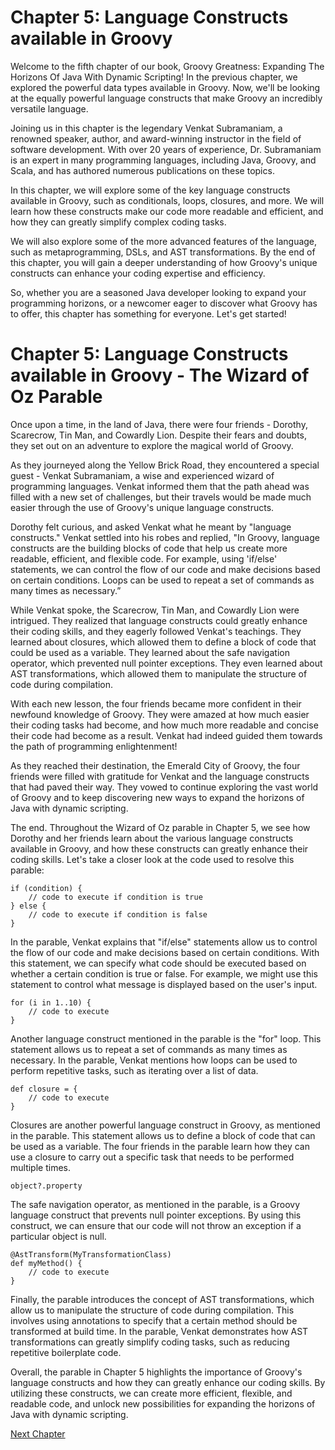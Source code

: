 # Chapter 5: Language Constructs available in Groovy

Welcome to the fifth chapter of our book, Groovy Greatness: Expanding The Horizons Of Java With Dynamic Scripting! In the previous chapter, we explored the powerful data types available in Groovy. Now, we'll be looking at the equally powerful language constructs that make Groovy an incredibly versatile language.

Joining us in this chapter is the legendary Venkat Subramaniam, a renowned speaker, author, and award-winning instructor in the field of software development. With over 20 years of experience, Dr. Subramaniam is an expert in many programming languages, including Java, Groovy, and Scala, and has authored numerous publications on these topics.

In this chapter, we will explore some of the key language constructs available in Groovy, such as conditionals, loops, closures, and more. We will learn how these constructs make our code more readable and efficient, and how they can greatly simplify complex coding tasks.

We will also explore some of the more advanced features of the language, such as metaprogramming, DSLs, and AST transformations. By the end of this chapter, you will gain a deeper understanding of how Groovy's unique constructs can enhance your coding expertise and efficiency.

So, whether you are a seasoned Java developer looking to expand your programming horizons, or a newcomer eager to discover what Groovy has to offer, this chapter has something for everyone. Let's get started!
# Chapter 5: Language Constructs available in Groovy - The Wizard of Oz Parable

Once upon a time, in the land of Java, there were four friends - Dorothy, Scarecrow, Tin Man, and Cowardly Lion. Despite their fears and doubts, they set out on an adventure to explore the magical world of Groovy.

As they journeyed along the Yellow Brick Road, they encountered a special guest - Venkat Subramaniam, a wise and experienced wizard of programming languages. Venkat informed them that the path ahead was filled with a new set of challenges, but their travels would be made much easier through the use of Groovy's unique language constructs.

Dorothy felt curious, and asked Venkat what he meant by "language constructs." Venkat settled into his robes and replied, "In Groovy, language constructs are the building blocks of code that help us create more readable, efficient, and flexible code. For example, using 'if/else' statements, we can control the flow of our code and make decisions based on certain conditions. Loops can be used to repeat a set of commands as many times as necessary.”

While Venkat spoke, the Scarecrow, Tin Man, and Cowardly Lion were intrigued. They realized that language constructs could greatly enhance their coding skills, and they eagerly followed Venkat's teachings. They learned about closures, which allowed them to define a block of code that could be used as a variable. They learned about the safe navigation operator, which prevented null pointer exceptions. They even learned about AST transformations, which allowed them to manipulate the structure of code during compilation.

With each new lesson, the four friends became more confident in their newfound knowledge of Groovy. They were amazed at how much easier their coding tasks had become, and how much more readable and concise their code had become as a result. Venkat had indeed guided them towards the path of programming enlightenment!

As they reached their destination, the Emerald City of Groovy, the four friends were filled with gratitude for Venkat and the language constructs that had paved their way. They vowed to continue exploring the vast world of Groovy and to keep discovering new ways to expand the horizons of Java with dynamic scripting.

The end.
Throughout the Wizard of Oz parable in Chapter 5, we see how Dorothy and her friends learn about the various language constructs available in Groovy, and how these constructs can greatly enhance their coding skills. Let's take a closer look at the code used to resolve this parable:

```
if (condition) {
    // code to execute if condition is true
} else {
    // code to execute if condition is false
}
```

In the parable, Venkat explains that "if/else" statements allow us to control the flow of our code and make decisions based on certain conditions. With this statement, we can specify what code should be executed based on whether a certain condition is true or false. For example, we might use this statement to control what message is displayed based on the user's input.

```
for (i in 1..10) {
    // code to execute
}
```

Another language construct mentioned in the parable is the "for" loop. This statement allows us to repeat a set of commands as many times as necessary. In the parable, Venkat mentions how loops can be used to perform repetitive tasks, such as iterating over a list of data.

```
def closure = {
    // code to execute
}
```

Closures are another powerful language construct in Groovy, as mentioned in the parable. This statement allows us to define a block of code that can be used as a variable. The four friends in the parable learn how they can use a closure to carry out a specific task that needs to be performed multiple times.

```
object?.property
```

The safe navigation operator, as mentioned in the parable, is a Groovy language construct that prevents null pointer exceptions. By using this construct, we can ensure that our code will not throw an exception if a particular object is null.

```
@AstTransform(MyTransformationClass)
def myMethod() {
    // code to execute
}
```

Finally, the parable introduces the concept of AST transformations, which allow us to manipulate the structure of code during compilation. This involves using annotations to specify that a certain method should be transformed at build time. In the parable, Venkat demonstrates how AST transformations can greatly simplify coding tasks, such as reducing repetitive boilerplate code.

Overall, the parable in Chapter 5 highlights the importance of Groovy's language constructs and how they can greatly enhance our coding skills. By utilizing these constructs, we can create more efficient, flexible, and readable code, and unlock new possibilities for expanding the horizons of Java with dynamic scripting.


[Next Chapter](06_Chapter06.md)